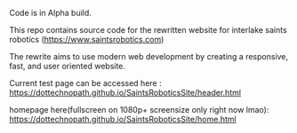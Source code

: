 Code is in Alpha build.

This repo contains source code for the rewritten website for interlake saints robotics (https://www.saintsrobotics.com)

The rewrite aims to use modern web development by creating a responsive, fast, and user oriented website.

Current test page can be accessed here :
https://dottechnopath.github.io/SaintsRoboticsSite/header.html

homepage here(fullscreen on 1080p+ screensize only right now lmao):
https://dottechnopath.github.io/SaintsRoboticsSite/home.html
